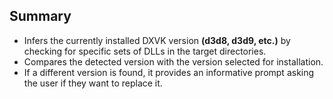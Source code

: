 ## Summary

- Infers the currently installed DXVK version **(d3d8, d3d9, etc.)** by checking for specific sets of DLLs in the target directories.
- Compares the detected version with the version selected for installation.
- If a different version is found, it provides an informative prompt asking the user if they want to replace it.
